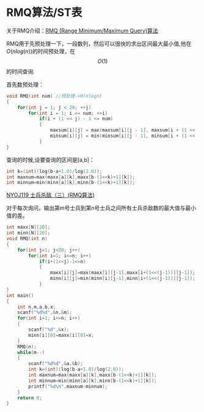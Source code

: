 # RMQ算法/ST表

关于RMQ介绍：[RMQ (Range Minimum/Maximum Query)算法](http://blog.csdn.net/riba2534/article/details/70825916)

RMQ用于先预处理一下，一段数列，然后可以很快的求出区间最大最小值,他在$O(nlog(n))$的时间预处理，在$$O(1)$$的时间查询.

首先数预处理：

```cpp
void RMQ(int num) //预处理->O(nlogn)  
{  
    for(int j = 1; j < 20; ++j)  
        for(int i = 1; i <= num; ++i)  
            if(i + (1 << j) - 1 <= num)  
            {  
                maxsum[i][j] = max(maxsum[i][j - 1], maxsum[i + (1 << (j - 1))][j - 1]);  
                minsum[i][j] = min(minsum[i][j - 1], minsum[i + (1 << (j - 1))][j - 1]);  
            }  
}
```

查询的时候,设要查询的区间是[a,b]：

```cpp
int k=(int)(log(b-a+1.0)/log(2.0));
int maxnum=max(maxx[a][k],maxx[b-(1<<k)+1][k]);
int minnum=min(minn[a][k],minn[b-(1<<k)+1][k]);
```

[NYOJ119 士兵杀敌（三）(RMQ算法)](http://blog.csdn.net/riba2534/article/details/70832713)

对于每次询问，输出第m号士兵到第n号士兵之间所有士兵杀敌数的最大值与最小值的差。

```cpp
int maxx[N][20];
int minn[N][20];
void RMQ(int n)
{
    for(int j=1; j<20; j++)
        for(int i=1; i<=n; i++)
            if(i+(1<<j)-1<=n)
            {
                maxx[i][j]=max(maxx[i][j-1],maxx[i+(1<<(j-1))][j-1]);
                minn[i][j]=min(minn[i][j-1],minn[i+(1<<(j-1))][j-1]);
            }
}
int main()
{
    int n,m,a,b,x;
    scanf("%d%d",&n,&m);
    for(int i=1; i<=n; i++)
    {
        scanf("%d",&x);
        minn[i][0]=maxx[i][0]=x;
    }
    RMQ(n);
    while(m--)
    {
        scanf("%d%d",&a,&b);
        int k=(int)(log(b-a+1.0)/log(2.0));
        int maxnum=max(maxx[a][k],maxx[b-(1<<k)+1][k]);
        int minnum=min(minn[a][k],minn[b-(1<<k)+1][k]);
        printf("%d\n",maxnum-minnum);
    }
    return 0;
}

```

